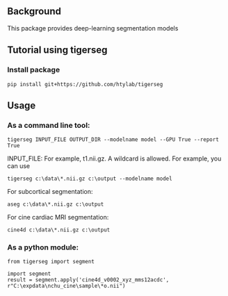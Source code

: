 ## Background
This package provides deep-learning segmentation models

## Tutorial using tigerseg

### Install package

    pip install git+https://github.com/htylab/tigerseg

## Usage

### As a command line tool:

    tigerseg INPUT_FILE OUTPUT_DIR --modelname model --GPU True --report True

INPUT_FILE: For example, t1.nii.gz. A wildcard is allowed. For example, you can use 

    tigerseg c:\data\*.nii.gz c:\output --modelname model


For subcortical segmentation:

    aseg c:\data\*.nii.gz c:\output

For cine cardiac MRI segmentation:

    cine4d c:\data\*.nii.gz c:\output


### As a python module:

```
from tigerseg import segment

import segment
result = segment.apply('cine4d_v0002_xyz_mms12acdc', r"C:\expdata\nchu_cine\sample\*o.nii")

```
